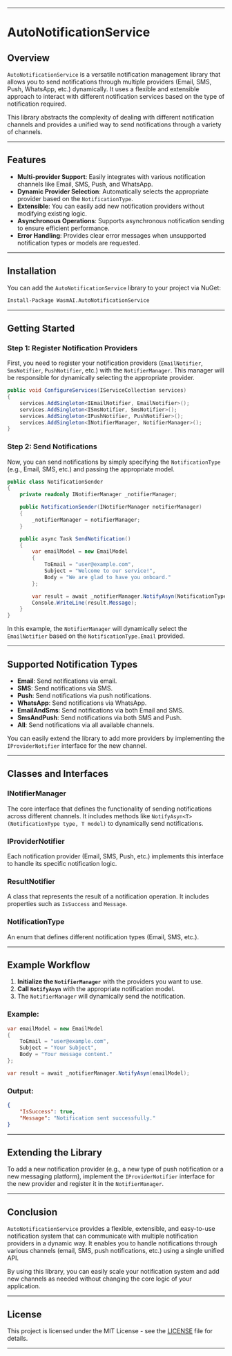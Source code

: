 ﻿
---

# **AutoNotificationService**

## Overview
`AutoNotificationService` is a versatile notification management library that allows you to send notifications through multiple providers (Email, SMS, Push, WhatsApp, etc.) dynamically. It uses a flexible and extensible approach to interact with different notification services based on the type of notification required.

This library abstracts the complexity of dealing with different notification channels and provides a unified way to send notifications through a variety of channels.

---

## Features
- **Multi-provider Support**: Easily integrates with various notification channels like Email, SMS, Push, and WhatsApp.
- **Dynamic Provider Selection**: Automatically selects the appropriate provider based on the `NotificationType`.
- **Extensible**: You can easily add new notification providers without modifying existing logic.
- **Asynchronous Operations**: Supports asynchronous notification sending to ensure efficient performance.
- **Error Handling**: Provides clear error messages when unsupported notification types or models are requested.

---

## Installation

You can add the `AutoNotificationService` library to your project via NuGet:

```bash
Install-Package WasmAI.AutoNotificationService
```

---

## Getting Started

### Step 1: Register Notification Providers
First, you need to register your notification providers (`EmailNotifier`, `SmsNotifier`, `PushNotifier`, etc.) with the `NotifierManager`. This manager will be responsible for dynamically selecting the appropriate provider.

```csharp
public void ConfigureServices(IServiceCollection services)
{
    services.AddSingleton<IEmailNotifier, EmailNotifier>();
    services.AddSingleton<ISmsNotifier, SmsNotifier>();
    services.AddSingleton<IPushNotifier, PushNotifier>();
    services.AddSingleton<INotifierManager, NotifierManager>();
}
```

### Step 2: Send Notifications

Now, you can send notifications by simply specifying the `NotificationType` (e.g., Email, SMS, etc.) and passing the appropriate model.

```csharp
public class NotificationSender
{
    private readonly INotifierManager _notifierManager;

    public NotificationSender(INotifierManager notifierManager)
    {
        _notifierManager = notifierManager;
    }

    public async Task SendNotification()
    {
        var emailModel = new EmailModel
        {
            ToEmail = "user@example.com",
            Subject = "Welcome to our service!",
            Body = "We are glad to have you onboard."
        };

        var result = await _notifierManager.NotifyAsyn(NotificationType.Email, emailModel);
        Console.WriteLine(result.Message);
    }
}
```

In this example, the `NotifierManager` will dynamically select the `EmailNotifier` based on the `NotificationType.Email` provided.

---

## Supported Notification Types

- **Email**: Send notifications via email.
- **SMS**: Send notifications via SMS.
- **Push**: Send notifications via push notifications.
- **WhatsApp**: Send notifications via WhatsApp.
- **EmailAndSms**: Send notifications via both Email and SMS.
- **SmsAndPush**: Send notifications via both SMS and Push.
- **All**: Send notifications via all available channels.

You can easily extend the library to add more providers by implementing the `IProviderNotifier` interface for the new channel.

---

## Classes and Interfaces

### **INotifierManager**
The core interface that defines the functionality of sending notifications across different channels. It includes methods like `NotifyAsyn<T>(NotificationType type, T model)` to dynamically send notifications.

### **IProviderNotifier**
Each notification provider (Email, SMS, Push, etc.) implements this interface to handle its specific notification logic.

### **ResultNotifier**
A class that represents the result of a notification operation. It includes properties such as `IsSuccess` and `Message`.

### **NotificationType**
An enum that defines different notification types (Email, SMS, etc.).

---

## Example Workflow

1. **Initialize the `NotifierManager`** with the providers you want to use.
2. **Call `NotifyAsyn`** with the appropriate notification model.
3. The `NotifierManager` will dynamically  send the notification.

### Example:

```csharp
var emailModel = new EmailModel
{
    ToEmail = "user@example.com",
    Subject = "Your Subject",
    Body = "Your message content."
};

var result = await _notifierManager.NotifyAsyn(emailModel);
```

### Output:

```json
{
    "IsSuccess": true,
    "Message": "Notification sent successfully."
}
```

---

## Extending the Library

To add a new notification provider (e.g., a new type of push notification or a new messaging platform), implement the `IProviderNotifier` interface for the new provider and register it in the `NotifierManager`.

---

## Conclusion

`AutoNotificationService` provides a flexible, extensible, and easy-to-use notification system that can communicate with multiple notification providers in a dynamic way. It enables you to handle notifications through various channels (email, SMS, push notifications, etc.) using a single unified API.

By using this library, you can easily scale your notification system and add new channels as needed without changing the core logic of your application.

---

## License

This project is licensed under the MIT License - see the [LICENSE](LICENSE) file for details.

---

